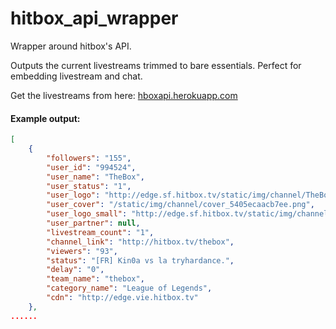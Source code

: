 hitbox_api_wrapper
===========

Wrapper around hitbox's API.

Outputs the current livestreams trimmed to bare essentials. Perfect for embedding livestream and chat.

Get the livestreams from here: [hboxapi.herokuapp.com](hboxapi.herokuapp.com)

#### Example output:
```json
[
    {
        "followers": "155",
        "user_id": "994524",
        "user_name": "TheBox",
        "user_status": "1",
        "user_logo": "http://edge.sf.hitbox.tv/static/img/channel/TheBox_5404b96559e0d_large.png",
        "user_cover": "/static/img/channel/cover_5405ecaacb7ee.png",
        "user_logo_small": "http://edge.sf.hitbox.tv/static/img/channel/TheBox_5404b96559e0d_small.png",
        "user_partner": null,
        "livestream_count": "1",
        "channel_link": "http://hitbox.tv/thebox",
        "viewers": "93",
        "status": "[FR] Kin0a vs la tryhardance.",
        "delay": "0",
        "team_name": "thebox",
        "category_name": "League of Legends",
        "cdn": "http://edge.vie.hitbox.tv"
    },
......
```